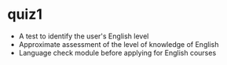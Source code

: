 # quiz1

- A test to identify the user's English level
- Approximate assessment of the level of knowledge of English
- Language check module before applying for English courses
